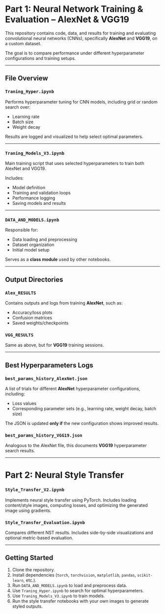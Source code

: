 # Part 1: Neural Network Training & Evaluation – AlexNet & VGG19

This repository contains code, data, and results for training and evaluating convolutional neural networks (CNNs), specifically **AlexNet** and **VGG19**, on a custom dataset.

The goal is to compare performance under different hyperparameter configurations and training setups.

---

## File Overview

### `Traning_Hyper.ipynb`
Performs hyperparameter tuning for CNN models, including grid or random search over:
- Learning rate
- Batch size
- Weight decay

Results are logged and visualized to help select optimal parameters.

---

### `Traning_Models_V3.ipynb`
Main training script that uses selected hyperparameters to train both AlexNet and VGG19.

Includes:
- Model definition  
- Training and validation loops  
- Performance logging  
- Saving models and results

---

### `DATA_AND_MODELS.ipynb`
Responsible for:
- Data loading and preprocessing  
- Dataset organization  
- Initial model setup

Serves as a **class module** used by other notebooks.

---

## Output Directories

### `Alex_RESULTS`
Contains outputs and logs from training **AlexNet**, such as:
- Accuracy/loss plots  
- Confusion matrices  
- Saved weights/checkpoints

### `VGG_RESULTS`
Same as above, but for **VGG19** training sessions.

---

## Best Hyperparameters Logs

### `best_params_history_AlexNet.json`
A list of trials for different **AlexNet** hyperparameter configurations, including:
- Loss values  
- Corresponding parameter sets (e.g., learning rate, weight decay, batch size)  

The JSON is updated **only if** the new configuration shows improved results.

### `best_params_history_VGG19.json`
Analogous to the AlexNet file, this documents **VGG19** hyperparameter search results.


---

# Part 2: Neural Style Transfer

### `Style_Transfer_V2.ipynb`
Implements neural style transfer using PyTorch. Includes loading content/style images, computing losses, and optimizing the generated image using gradients.

### `Style_Transfer_Evaluation.ipynb`
Compares different NST results. Includes side-by-side visualizations and optional metric-based evaluation.

---

## Getting Started

1. Clone the repository.
2. Install dependencies (`torch`, `torchvision`, `matplotlib`, `pandas`, `scikit-learn`, etc.).
3. Run `DATA_AND_MODELS.ipynb` to load and preprocess data.
4. Use `Traning_Hyper.ipynb` to search for optimal hyperparameters.
5. Use `Traning_Models_V3.ipynb` to train models.
6. Run the style transfer notebooks with your own images to generate styled outputs.
